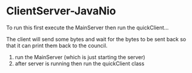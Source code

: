 # ClientServer-JavaNio

To run this first execute the MainServer then run the quickClient...

The client will send some bytes and wait 
for the bytes to be sent back so that it can
print them back to the council.

1. run the MainServer (which is just starting the server)
2. after server is running then run the quickClient class

